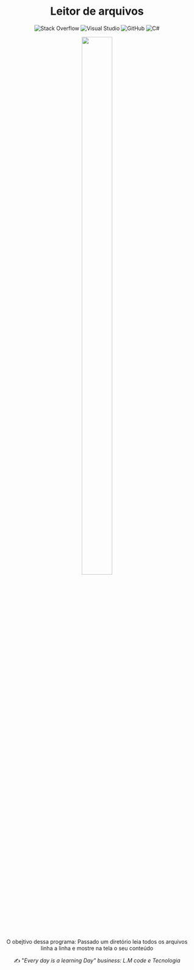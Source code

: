<h1 align="center">Leitor de arquivos</h1> 
<div align="center">

![Stack Overflow](https://img.shields.io/badge/-Stackoverflow-FE7A16?style=for-the-badge&logo=stack-overflow&logoColor=white)
![Visual Studio](https://img.shields.io/badge/Visual%20Studio-5C2D91.svg?style=for-the-badge&logo=visual-studio&logoColor=white)
![GitHub](https://img.shields.io/badge/github-%23121011.svg?style=for-the-badge&logo=github&logoColor=white)
![C#](https://img.shields.io/badge/c%23-%23239120.svg?style=for-the-badge&logo=c-sharp&logoColor=white)

<img src="https://png.pngtree.com/png-vector/20190124/ourlarge/pngtree-gray-folder-cartoon-illustration-png-image_550899.jpg" width=40% height=60%>


O obejtivo dessa programa: Passado um diretório leia todos os arquivos linha a linha e mostre na tela o seu conteúdo 

✍ "_Every day is a learning Day"
business: L.M code e Tecnologia_ 
</div>
